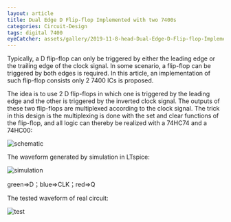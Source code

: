 ```yaml
---
layout: article
title: Dual Edge D Flip-flop Implemented with two 7400s
categories: Circuit-Design
tags: digital 7400
eyeCatcher: assets/gallery/2019-11-8-head-Dual-Edge-D-Flip-flop-Implemented-with-2-7400s.jpeg
---
```


Typically, a D flip-flop can only be triggered by either the leading edge or the trailing edge of the clock signal. In some scenario, a flip-flop can be triggered by both edges is required. In this article, an implementation of such flip-flop consists only 2 7400 ICs is proposed.

The idea is to use 2 D flip-flops in which one is triggered by the leading edge and the other is triggered by the inverted clock signal. The outputs of these two flip-flops are multiplexed according to the clock signal. The trick in this design is the multiplexing is done with the set and clear functions of the flip-flop, and all logic can thereby be realized with a 74HC74 and a 74HC00:

![schematic](https://img2018.cnblogs.com/common/1545762/201911/1545762-20191108212422384-1951831702.jpg)

The waveform generated by simulation in LTspice:

![simulation](https://img2018.cnblogs.com/common/1545762/201911/1545762-20191108212433732-1075467134.jpg)

green=>D；blue=>CLK；red=>Q

The tested waveform of real circuit:

![test](https://z3.ax1x.com/2021/11/17/I5O8it.jpg)